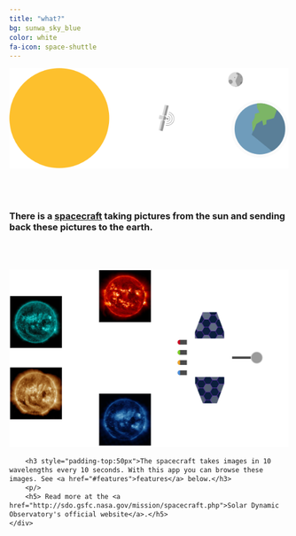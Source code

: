 ```yaml
---
title: "what?"
bg: sunwa_sky_blue
color: white
fa-icon: space-shuttle
---
```


<div>
	<div class="center">
		<img src="img/sun_satellite_earth.png">
		<h3 style="padding-top:50px">There is a <a href="http://sdo.gsfc.nasa.gov/mission/spacecraft.php">spacecraft</a> taking pictures from the sun and sending back these pictures to the earth. </h3>
		<div style="padding-top:50px" class="center">
			<img src="img/satellite_and_images.png">
		</div >

		<h3 style="padding-top:50px">The spacecraft takes images in 10 wavelengths every 10 seconds. With this app you can browse these images. See <a href="#features">features</a> below.</h3>
		<p/>
		<h5> Read more at the <a href="http://sdo.gsfc.nasa.gov/mission/spacecraft.php">Solar Dynamic Observatory's official website</a>.</h5>
	</div>
</div>